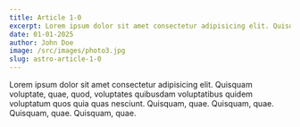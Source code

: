 ```yaml
---
title: Article 1-0
excerpt: Lorem ipsum dolor sit amet consectetur adipisicing elit. Quisquam
date: 01-01-2025
author: John Doe
image: /src/images/photo3.jpg
slug: astro-article-1-0
---
```




Lorem ipsum dolor sit amet consectetur adipisicing elit. Quisquam
              voluptate, quae, quod, voluptates quibusdam voluptatibus quidem
              voluptatum quos quia quas nesciunt. Quisquam, quae. Quisquam, quae.
              Quisquam, quae. Quisquam, quae.


